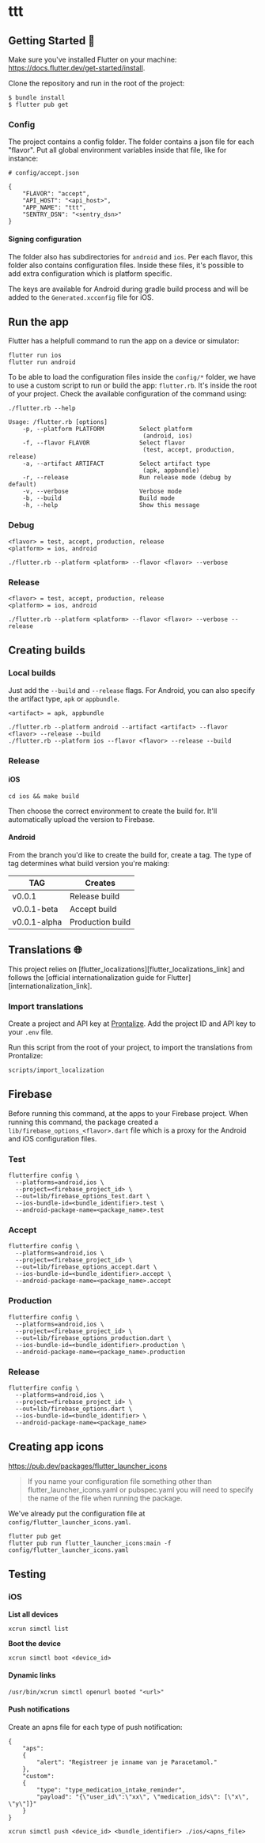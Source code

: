 # ttt

## Getting Started 🚀

Make sure you've installed Flutter on your machine: https://docs.flutter.dev/get-started/install.

Clone the repository and run in the root of the project:

```
$ bundle install
$ flutter pub get
```

### Config

The project contains a config folder. The folder contains a json file for each "flavor". Put all global environment variables inside that file, like for instance: 

```
# config/accept.json

{
    "FLAVOR": "accept",
    "API_HOST": "<api_host>",
    "APP_NAME": "ttt",
    "SENTRY_DSN": "<sentry_dsn>"
}
```

#### Signing configuration

The folder also has subdirectories for `android` and `ios`. Per each flavor, this folder also contains configuration files. Inside these files, it's possible to add extra configuration which is platform specific.

The keys are available for Android during gradle build process and will be added to the `Generated.xcconfig` file for iOS.

## Run the app

Flutter has a helpfull command to run the app on a device or simulator: 
```
flutter run ios
flutter run android
```

To be able to load the configuration files inside the `config/*` folder, we have to use a custom script to run or build the app: `flutter.rb`. It's inside the root of your project. Check the available configuration of the command using:

```
./flutter.rb --help

Usage: /flutter.rb [options]
    -p, --platform PLATFORM          Select platform
                                      (android, ios)
    -f, --flavor FLAVOR              Select flavor
                                      (test, accept, production, release)
    -a, --artifact ARTIFACT          Select artifact type
                                      (apk, appbundle)
    -r, --release                    Run release mode (debug by default)
    -v, --verbose                    Verbose mode
    -b, --build                      Build mode
    -h, --help                       Show this message
```

### Debug

```
<flavor> = test, accept, production, release
<platform> = ios, android

./flutter.rb --platform <platform> --flavor <flavor> --verbose
```

### Release

```
<flavor> = test, accept, production, release
<platform> = ios, android

./flutter.rb --platform <platform> --flavor <flavor> --verbose --release
```

## Creating builds

### Local builds

Just add the `--build` and `--release` flags. For Android, you can also specify the artifact type, `apk` or `appbundle`.

```
<artifact> = apk, appbundle

./flutter.rb --platform android --artifact <artifact> --flavor <flavor> --release --build
./flutter.rb --platform ios --flavor <flavor> --release --build
```

### Release

#### iOS
```
cd ios && make build
```

Then choose the correct environment to create the build for. It'll automatically upload the version to Firebase.

#### Android

From the branch you'd like to create the build for, create a tag. The type of tag determines what build version you're making:

|TAG|Creates|
|---|---|
|v0.0.1|Release build|
|v0.0.1-beta|Accept build|
|v0.0.1-alpha|Production build|

## Translations 🌐

This project relies on [flutter_localizations][flutter_localizations_link] and follows the [official internationalization guide for Flutter][internationalization_link].

### Import translations

Create a project and API key at [Prontalize](https://prontalize.nl). Add the project ID and API key to your `.env` file.

Run this script from the root of your project, to import the translations from Prontalize:

```
scripts/import_localization
```

## Firebase

Before running this command, at the apps to your Firebase project. When running this command, the package created a `lib/firebase_options_<flavor>.dart` file which is a proxy for the Android and iOS configuration files.

### Test
```
flutterfire config \
  --platforms=android,ios \
  --project=<firebase_project_id> \
  --out=lib/firebase_options_test.dart \
  --ios-bundle-id=<bundle_identifier>.test \
  --android-package-name=<package_name>.test
```

### Accept
```
flutterfire config \
  --platforms=android,ios \
  --project=<firebase_project_id> \
  --out=lib/firebase_options_accept.dart \
  --ios-bundle-id=<bundle_identifier>.accept \
  --android-package-name=<package_name>.accept
```

### Production
```
flutterfire config \
  --platforms=android,ios \
  --project=<firebase_project_id> \
  --out=lib/firebase_options_production.dart \
  --ios-bundle-id=<bundle_identifier>.production \
  --android-package-name=<package_name>.production
```

### Release
```
flutterfire config \
  --platforms=android,ios \
  --project=<firebase_project_id> \
  --out=lib/firebase_options.dart \
  --ios-bundle-id=<bundle_identifier> \
  --android-package-name=<package_name>
```

## Creating app icons

https://pub.dev/packages/flutter_launcher_icons

> If you name your configuration file something other than flutter_launcher_icons.yaml or pubspec.yaml you will need to specify the name of the file when running the package.

We've already put the configuration file at `config/flutter_launcher_icons.yaml`.

```
flutter pub get
flutter pub run flutter_launcher_icons:main -f config/flutter_launcher_icons.yaml
```

## Testing

### iOS

**List all devices**
```
xcrun simctl list
```

**Boot the device**
```
xcrun simctl boot <device_id>
```

#### Dynamic links

```
/usr/bin/xcrun simctl openurl booted "<url>"
```

#### Push notifications

Create an apns file for each type of push notification:

```
{
    "aps":
    {
        "alert": "Registreer je inname van je Paracetamol."
    },
    "custom":
    {
        "type": "type_medication_intake_reminder",
        "payload": "{\"user_id\":\"xx\", \"medication_ids\": [\"x\", \"y\"]}"
    }
}
```

```
xcrun simctl push <device_id> <bundle_identifier> ./ios/<apns_file>
```